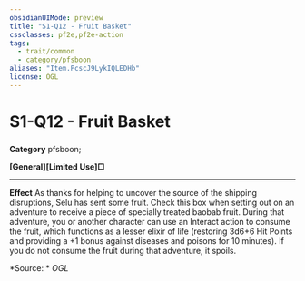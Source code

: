 ```yaml
---
obsidianUIMode: preview
title: "S1-Q12 - Fruit Basket"
cssclasses: pf2e,pf2e-action
tags:
  - trait/common
  - category/pfsboon
aliases: "Item.PcscJ9LykIQLEDHb"
license: OGL
---
```

# S1-Q12 - Fruit Basket

### 

**Category** pfsboon; 




**\[General\]****\[Limited Use\]****□**

* * *

**Effect** As thanks for helping to uncover the source of the shipping disruptions, Selu has sent some fruit. Check this box when setting out on an adventure to receive a piece of specially treated baobab fruit. During that adventure, you or another character can use an Interact action to consume the fruit, which functions as a lesser elixir of life (restoring 3d6+6 Hit Points and providing a +1 bonus against diseases and poisons for 10 minutes). If you do not consume the fruit during that adventure, it spoils.

*Source: *
*OGL*